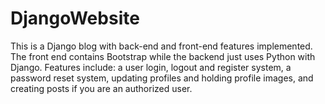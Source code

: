 # DjangoWebsite
This is a Django blog with back-end and front-end features implemented. The front end contains Bootstrap while the backend just uses Python with Django. Features include: a user login, logout and register system, a password reset system, updating profiles and holding profile images, and creating posts if you are an authorized user.
